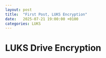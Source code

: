 ```yaml
---
layout: post
title:  "First Post, LUKS Encryption"
date:   2025-07-21 19:00:00 +0100
categories: LUKS
---
```


# LUKS Drive Encryption
